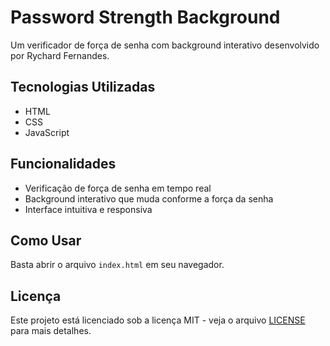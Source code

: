 # Password Strength Background

Um verificador de força de senha com background interativo desenvolvido por Rychard Fernandes.

## Tecnologias Utilizadas
- HTML
- CSS
- JavaScript

## Funcionalidades
- Verificação de força de senha em tempo real
- Background interativo que muda conforme a força da senha
- Interface intuitiva e responsiva

## Como Usar
Basta abrir o arquivo `index.html` em seu navegador.

## Licença
Este projeto está licenciado sob a licença MIT - veja o arquivo [LICENSE](LICENSE) para mais detalhes. 